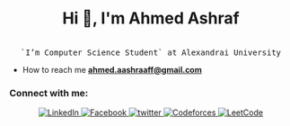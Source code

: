 <h1 align="center">Hi 👋, <b>I'm Ahmed Ashraf</b></h1>
<p align="center"><br>
  <samp text-size="1000px">
 `I’m Computer Science Student` at Alexandrai University <br>
  </samp>
</p>

- How to reach me **ahmed.aashraaff@gmail.com**

<h3 align="left">Connect with me:</h3>

<div  align="center">
<a href="https://www.linkedin.com/in/ahmed-ashraf-08a785251/" target="blank">
	<img src="https://img.shields.io/badge/LinkedIn-%230077B5.svg?&style=flat-square&logo=linkedin&logoColor=white" alt="LinkedIn">
</a>
<a href="https://www.facebook.com/omarfb" target="blank">
	<img src="https://img.shields.io/badge/Facebook-%231877F2.svg?&style=flat-square&logo=facebook&logoColor=white" alt="Facebook">
</a>
<a href="https://twitter.com/aahmeddAshraf_" target="blank">
	<img src="https://img.shields.io/badge/twitter-blue?&style=flat-square&logo=twitter&logoColor=white" alt="twitter">
</a>
<a href="https://codeforces.com/profile/Bido_" target="blank">
    <img src="https://img.shields.io/badge/Codeforces-%23FF8000.svg?&style=flat-square&logo=codeforces&logoColor=white" alt="Codeforces">
</a>
<a href="https://leetcode.com/aahmeddashraf_/" target="blank">
    <img src="https://img.shields.io/badge/LeetCode-%23FFA116.svg?&style=flat-square&logo=leetcode&logoColor=white" alt="LeetCode">
</a>
<br>
</div>

<!--
<p align="left">
<a href="https://www.linkedin.com/in/ahmed-ashraf-08a785251/" target="blank"><img align="center" src="https://raw.githubusercontent.com/rahuldkjain/github-profile-readme-generator/master/src/images/icons/Social/linked-in-alt.svg" alt="ahmed_ashraf" height="30" width="40" /></a>
<a href="https://codeforces.com/profile/AhmedAshraf_18" target="blank"><img align="center" src="https://raw.githubusercontent.com/rahuldkjain/github-profile-readme-generator/master/src/images/icons/Social/codeforces.svg" alt="ahmed_ashraf" height="30" width="40" /></a> -->
</p>
